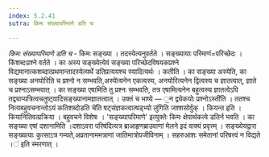 ```yaml
---
index: 5.2.41
sutra: किमः संख्यापरिमाणे डति च

---
```

_किमः संख्यापरिमाणे डति च_ - किमः सङ्ख्या । तदस्येत्यनुवर्तते । सङ्ख्यायाः परिमाणं=परिच्छेदः । किंशब्दःप्रश्ने वर्तते । का अस्य सङ्ख्येत्येवं सङ्ख्या परिच्छेदविषयकप्रश्ने विद्यमानात्कशब्दात्प्रथमान्तादस्येत्यर्थे डतिप्रत्ययश्च स्यादित्यर्थः । कतीति । का सङ्ख्या अस्येति, का सङ्ख्या अनयोरिति च प्रश्नो न सम्भवति,अस्ये॑त्यनेन एकत्वस्य, अनयोरित्यनेन द्वित्वस्य च ज्ञातत्वात्, ज्ञाते च प्रश्नाऽसम्भवात् । का सङ्ख्या एषामिति तु प्रश्नः सम्भवति, तत्र एषामित्यनेन बहुत्वस्य ज्ञातत्वेऽपि तद्व्याप्यत्रित्वचतुष्ट्वादिसङ्ख्यानामज्ञातत्वात् । उक्तं च भाष्ये — ॒न द्व्येकयोः प्रश्नोऽस्ती॑ति । ततश्च नित्यबहुवचनान्तोऽयं कतिशब्दोडति चे॑ति षट्संज्ञकत्वात्षड्भ्यो लु॑गिति जश्शसोर्वुक् । कियन्त इति । कियानितिवत्प्रक्रिया । बहुवचने विशेषः । 'सङ्ख्यापरिमाणे' इत्युक्तेः किमः क्षेपार्थकत्वे डतिर्न भवति । का सङ्ख्या एषां दशानामिति ।दशाऽवरा परिष॑दित्यत्र ब्राआहृणब्राउवाणां मेलने इदं वाक्यं प्रवृत्त्म् । सङ्ख्येयद्वारा सङ्ख्यायाः कुत्साऽत्र गम्यते,अव्रतानाममत्राणां जातिमात्रोपजीविनाम् । सहरुआशः समेतानां परिषत्त्वं न विद्यते ।॑ इति स्मरणात् ।